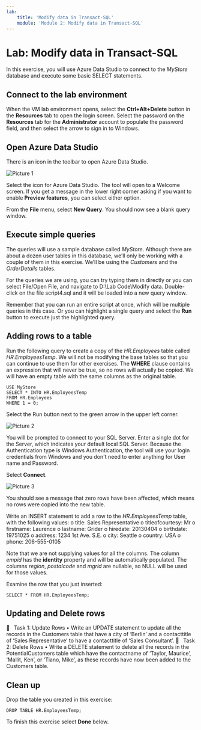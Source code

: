 ```yaml
---
lab:
    title: 'Modify data in Transact-SQL'
    module: 'Module 2: Modify data in Transact-SQL'
---
```


# Lab: Modify data in Transact-SQL
 
In this exercise, you will use Azure Data Studio to connect to the _MyStore_ database and execute some basic SELECT statements.

## Connect to the lab environment

When the VM lab environment opens, select the  **Ctrl+Alt+Delete** button in the **Resources** tab to open the login screen. 
Select the password on the **Resources** tab for the **Administrator** account to populate the password field, and then select the arrow to sign in to Windows.

## Open Azure Data Studio

There is an icon in the toolbar to open Azure Data Studio. 

![Picture 1](../media/Module1-Unit6-picture1.png)

Select the icon for Azure Data Studio. The tool will open to a Welcome screen. If you get a message in the lower right corner asking if you want to enable **Preview features**, you can select either option. 

From the **File** menu, select **New Query**. You should now see a blank query window. 

## Execute simple queries
The queries will use a sample database called _MyStore_. Although there are about a dozen user tables in this database, we’ll only be working with a couple of them in this exercise. We’ll be using the _Customers_ and the _OrderDetails_ tables. 

For the queries we are using, you can try typing them in directly or you can select File/Open File, and navigate to D:\Lab Code\Modify data. Double-click on the file script4.sql and it will be loaded into a new query window.

Remember that you can run an entire script at once, which will be multiple queries in this case. Or you can highlight a single query and select the **Run** button to execute just the highlighted query. 

## Adding rows to a table

Run the following query to create a copy of the _HR.Employees_ table called _HR.EmployeesTemp_. We will not be modifying the base tables so that you can continue to use them for other exercises. The **WHERE** clause contains an expression that will never be true, so no rows will actually be copied. We will have an empty table with the same columns as the original table.

```tsql
USE MyStore
SELECT * INTO HR.EmployeesTemp
FROM HR.Employees
WHERE 1 = 0;
```

Select the Run button next to the green arrow in the upper left corner.  

![Picture 2](../media/Module1-Unit6-picture2.png)

You will be prompted to connect to your SQL Server. Enter a single dot for the Server, which indicates your default local SQL Server. Because the Authentication type is Windows Authentication, the tool will use your login credentials from Windows and you don't need to enter anything for User name and Password. 

Select **Connect**. 

![Picture 3](../media/Module1-Unit6-picture3.png)

You should see a message that zero rows have been affected, which means no rows were copied into the new table. 

Write an INSERT statement to add a row to the _HR.EmployeesTemp_ table, with the following values:
o	title: Sales Representative
o	titleofcourtesy: Mr
o	firstname: Laurence
o	lastname: Grider
o	hiredate: 20130404
o	birthdate: 19751025
o	address: 1234 1st Ave. S.E.
o	city: Seattle
o	country: USA
o	phone: 206-555-0105

Note that we are not supplying values for all the columns.  The column _empid_ has the **identity** property and will be automatically populated. The columns _region_,  _postalcode_ and _mgrid_ are nullable, so NULL will be used for those values. 

Examine the row that you just inserted:

```tsql
SELECT * FROM HR.EmployeesTemp;
```

## Updating and Delete rows 

  Task 1: Update Rows
•	Write an UPDATE statement to update all the records in the Customers table that have a city of ‘Berlin’ and a contacttitle of ‘Sales Representative’ to have a contacttitle of ‘Sales Consultant’.
  Task 2: Delete Rows
•	Write a DELETE statement to delete all the records in the PotentialCustomers table which have the contactname of ‘Taylor, Maurice’, ‘Mallit, Ken’, or ‘Tiano, Mike’, as these records have now been added to the Customers table.


## Clean up
Drop the table you created in this exercise:

```tsql
DROP TABLE HR.EmployeesTemp;
```

To finish this exercise select **Done** below.
